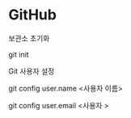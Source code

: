# GitHub

보관소 초기화

git init


Git 사용자 설정

git config user.name <사용자 이름>

git config user.email <사용자 >
